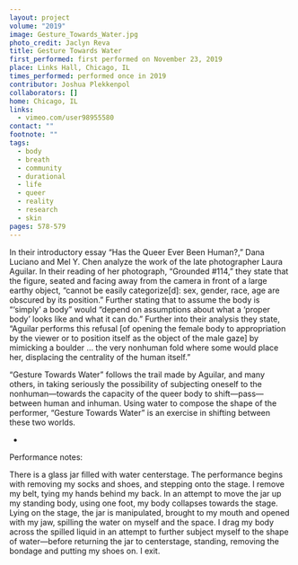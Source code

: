 ```yaml
---
layout: project
volume: "2019"
image: Gesture_Towards_Water.jpg
photo_credit: Jaclyn Reva
title: Gesture Towards Water
first_performed: first performed on November 23, 2019
place: Links Hall, Chicago, IL
times_performed: performed once in 2019
contributor: Joshua Plekkenpol
collaborators: []
home: Chicago, IL
links:
  - vimeo.com/user98955580
contact: ""
footnote: ""
tags:
  - body
  - breath
  - community
  - durational
  - life
  - queer
  - reality
  - research
  - skin
pages: 578-579
---
```


In their introductory essay “Has the Queer Ever Been Human?,” Dana Luciano and Mel Y. Chen analyze the work of the late photographer Laura Aguilar. In their reading of her photograph, “Grounded #114,” they state that the figure, seated and facing away from the camera in front of a large earthy object, “cannot be easily categorize[d]: sex, gender, race, age are obscured by its position.” Further stating that to assume the body is “‘simply’ a body” would “depend on assumptions about what a ‘proper body’ looks like and what it can do.” Further into their analysis they state, “Aguilar performs this refusal [of opening the female body to appropriation by the viewer or to position itself as the object of the male gaze] by mimicking a boulder … the very nonhuman fold where some would place her, displacing the centrality of the human itself.”

“Gesture Towards Water” follows the trail made by Aguilar, and many others, in taking seriously the possibility of subjecting oneself to the nonhuman—towards the capacity of the queer body to shift—pass—between human and inhuman. Using water to compose the shape of the performer, “Gesture Towards Water” is an exercise in shifting between these two worlds.

-

Performance notes:

There is a glass jar filled with water centerstage. The performance begins with removing my socks and shoes, and stepping onto the stage. I remove my belt, tying my hands behind my back. In an attempt to move the jar up my standing body, using one foot, my body collapses towards the stage. Lying on the stage, the jar is manipulated, brought to my mouth and opened with my jaw, spilling the water on myself and the space. I drag my body across the spilled liquid in an attempt to further subject myself to the shape of water—before returning the jar to centerstage, standing, removing the bondage and putting my shoes on. I exit.

